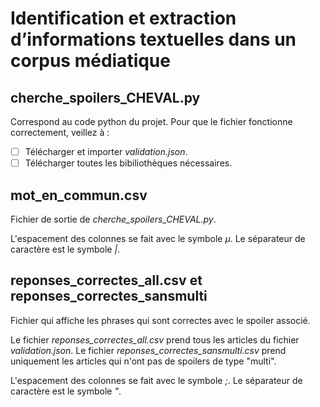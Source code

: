 # Identification et extraction d’informations textuelles dans un corpus médiatique
## cherche_spoilers_CHEVAL.py
Correspond au code python du projet.
Pour que le fichier fonctionne correctement, veillez à :
- [ ] Télécharger et importer *validation.json*.
- [ ] Télécharger toutes les bibiliothèques nécessaires.

## mot_en_commun.csv
Fichier de sortie de *cherche_spoilers_CHEVAL.py*.

L'espacement des colonnes se fait avec le symbole *µ*.
Le séparateur de caractère est le symbole *|*.

## reponses_correctes_all.csv et reponses_correctes_sansmulti
Fichier qui affiche les phrases qui sont correctes avec le spoiler associé.

Le fichier *reponses_correctes_all.csv* prend tous les articles du fichier *validation.json*.
Le fichier *reponses_correctes_sansmulti.csv* prend uniquement les articles qui n'ont pas de spoilers de type "multi".

L'espacement des colonnes se fait avec le symbole *;*. 
Le séparateur de caractère est le symbole *"*.
